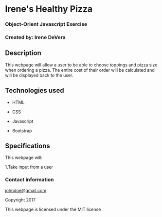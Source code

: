 # Irene's Healthy Pizza

### Object-Orient Javascript Exercise

### Created by: Irene DeVera

## Description

This webpage will allow a user to be able to choose toppings and pizza size when ordering a pizza. The entire cost of their order will be calculated and will be displayed back to the user.

## Technologies used

* HTML

* CSS

* Javascript

* Bootstrap

## Specifications

This webpage will:

1.Take input from a user



### Contact information

johndoe@gmail.com

Copyright 2017

This webpage is licensed under the MIT license
